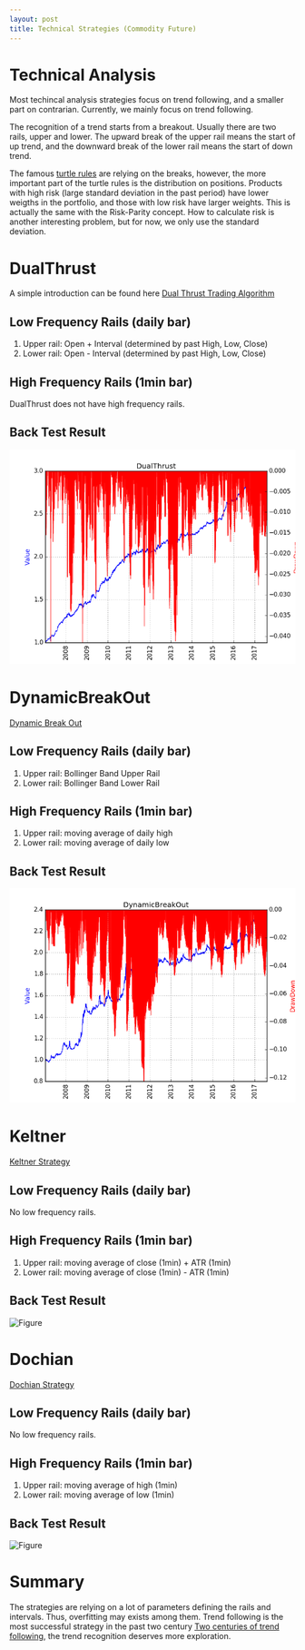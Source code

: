 ```yaml
---
layout: post
title: Technical Strategies (Commodity Future)
---
```

# Technical Analysis
Most techincal analysis strategies focus on trend following, and a smaller part on contrarian. Currently, we mainly focus on trend following. 

The recognition of a trend starts from a breakout. Usually there are two rails, upper and lower. The upward break of the upper rail means the start of up trend, and the downward break of the lower rail means the start of down trend. 

The famous [turtle rules](http://bigpicture.typepad.com/comments/files/turtlerules.pdf) are relying on the breaks, however, the more important part of the turtle rules is the distribution on positions. Products with high risk (large standard deviation in the past period) have lower weigths in the portfolio, and those with low risk have larger weights. This is actually the same with the Risk-Parity concept. How to calculate risk is another interesting problem, but for now, we only use the standard deviation. 

# DualThrust
A simple introduction can be found here [Dual Thrust Trading Algorithm](https://www.quantconnect.com/tutorials/dual-thrust-trading-algorithm/)

## Low Frequency Rails (daily bar)
1. Upper rail: Open + Interval (determined by past High, Low, Close)
2. Lower rail: Open - Interval (determined by past High, Low, Close)

## High Frequency Rails (1min bar)
DualThrust does not have high frequency rails.

## Back Test Result
![Figure](../images/DualThrust.png)

# DynamicBreakOut
[Dynamic Break Out](https://www.quantconnect.com/tutorials/dynamic-breakout-ii-strategy/)

## Low Frequency Rails (daily bar)
1. Upper rail: Bollinger Band Upper Rail
2. Lower rail: Bollinger Band Lower Rail

## High Frequency Rails (1min bar)
1. Upper rail: moving average of daily high
2. Lower rail: moving average of daily low

## Back Test Result
![Figure](../images/DynamicBreakOut.png)

# Keltner
[Keltner Strategy](https://www.thebalance.com/how-to-day-with-trade-keltner-channels-4051613)

## Low Frequency Rails (daily bar)
No low frequency rails.

## High Frequency Rails (1min bar)
1. Upper rail: moving average of close (1min) + ATR (1min)
2. Lower rail: moving average of close (1min) - ATR (1min)

## Back Test Result
![Figure](../images/Keltner.png)

# Dochian
[Dochian Strategy](https://admiralmarkets.com/education/articles/forex-indicators/what-everyone-should-know-about-the-donchian-channel-indicator)

## Low Frequency Rails (daily bar)
No low frequency rails.

## High Frequency Rails (1min bar)
1. Upper rail: moving average of high (1min)
2. Lower rail: moving average of low (1min)

## Back Test Result
![Figure](../images/Dochian.png)

# Summary
The strategies are relying on a lot of parameters defining the rails and intervals. Thus, overfitting may exists among them. Trend following is the most successful strategy in the past two century [Two centuries of trend following](https://arxiv.org/abs/1404.3274), the trend recognition deserves more exploration. 

